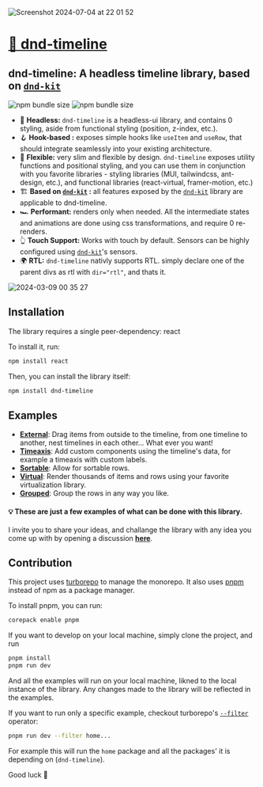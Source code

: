 ![Screenshot 2024-07-04 at 22 01 52](https://github.com/samuelarbibe/dnd-timeline/assets/38098325/f3229bc4-c855-4b50-9ab2-9fd2ac37f0ca)

# [🎉 dnd-timeline](https://dnd-timeline.com)

## dnd-timeline: A headless timeline library, based on [`dnd-kit`](https://docs.dndkit.com/)
![npm bundle size](https://img.shields.io/bundlephobia/min/dnd-timeline)
![npm bundle size](https://img.shields.io/bundlephobia/minzip/dnd-timeline)



- 🧠 **Headless:** `dnd-timeline` is a headless-ui library, and contains 0 styling, aside from functional styling (position, z-index, etc.).
- 🪝 **Hook-based :** exposes simple hooks like `useItem` and `useRow`, that should integrate seamlessly into your existing architecture.
- 🤺 **Flexible:** very slim and flexible by design. `dnd-timeline` exposes utility functions and positional styling, and you can use them in conjunction with you favorite libraries - styling libraries (MUI, tailwindcss, ant-design, etc.), and functional libraries (react-virtual, framer-motion, etc.)
- 🏗️ **Based on [`dnd-kit`](https://docs.dndkit.com/) :** all features exposed by the [`dnd-kit`](https://docs.dndkit.com/) library are applicable to dnd-timeline.
- 🏎️ **Performant:** renders only when needed. All the intermediate states and animations are done using css transformations, and require 0 re-renders.
- 👆 **Touch Support:** Works with touch by default. Sensors can be highly configured using [`dnd-kit`](https://docs.dndkit.com/)'s sensors.
- 🌍 **RTL:** `dnd-timeline` nativly supports RTL. simply declare one of the parent divs as rtl with `dir="rtl"`, and thats it.

![2024-03-09 00 35 27](https://github.com/samuelarbibe/dnd-timeline/assets/38098325/39e1e0c7-22ac-4286-8f35-58dc7380b7eb)

## Installation

The library requires a single peer-dependency: react

To install it, run:

```sh
npm install react
```

Then, you can install the library itself:

```sh
npm install dnd-timeline
```

## Examples
- [**External**](https://dnd-timeline-external.vercel.app/): Drag items from outside to the timeline, from one timeline to another, nest timelines in each other... What ever you want!   
- [**Timeaxis**](https://dnd-timeline-timeaxis.vercel.app/): Add custom components using the timeline's data, for example a timeaxis with custom labels.   
- [**Sortable**](https://dnd-timeline-sortable.vercel.app/): Allow for sortable rows.   
- [**Virtual**](https://dnd-timeline-virtual.vercel.app/): Render thousands of items and rows using your favorite virtualization library.   
- [**Grouped**](https://dnd-timeline-grouped.vercel.app/): Group the rows in any way you like.   

#### 💡 These are just a few examples of what can be done with this library.  
I invite you to share your ideas, and challange the library with any idea you come up with by opening a discussion [**here**](https://github.com/samuelarbibe/dnd-timeline/discussions/categories/ideas).

## Contribution

This project uses [turborepo](https://turbo.build/repo/docs) to manage the monorepo.
It also uses [pnpm](https://pnpm.io/) instead of npm as a package manager.

To install pnpm, you can run:
```sh
corepack enable pnpm
```

If you want to develop on your local machine, simply clone the project, and run

```sh
pnpm install
pnpm run dev
```

And all the examples will run on your local machine, likned to the local instance of the library.
Any changes made to the library will be reflected in the examples.

If you want to run only a specific example, checkout turborepo's [`--filter`](https://turbo.build/repo/docs/crafting-your-repository/running-tasks#using-filters) operator:
```sh
pnpm run dev --filter home...
```
For example this will run the `home` package and all the packages' it is depending on (`dnd-timeline`).
  
Good luck 🤞
